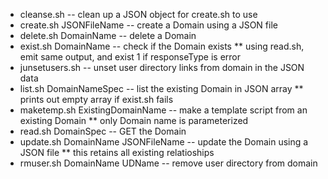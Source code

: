 * cleanse.sh -- clean up a JSON object for create.sh to use
* create.sh JSONFileName -- create a Domain  using a JSON file
* delete.sh DomainName -- delete a Domain
* exist.sh DomainName -- check if the Domain exists
** using read.sh, emit same output, and exist 1 if responseType is error
* junsetusers.sh -- unset user directory links from domain in the JSON data
* list.sh DomainNameSpec -- list the existing Domain in JSON array
** prints out empty array if exist.sh fails
* maketemp.sh ExistingDomainName -- make a template script from an existing Domain
** only Domain name is parameterized
* read.sh DomainSpec  -- GET the Domain
* update.sh DomainName JSONFileName -- update the Domain using a JSON file
** this retains all existing relatioships
* rmuser.sh DomainName UDName -- remove user directory from domain
